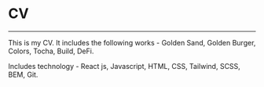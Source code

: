 # CV

------

This is my CV. It includes the following works - Golden Sand, Golden Burger, Colors, Tocha, Build, DeFi.

Includes technology - React js, Javascript, HTML, CSS, Tailwind, SCSS, BEM, Git.